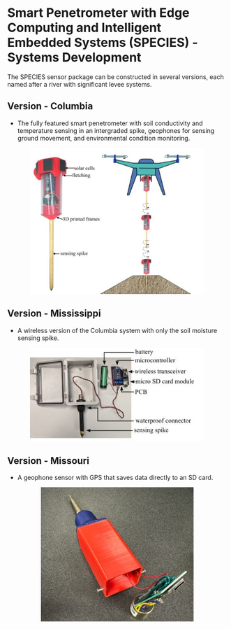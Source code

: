 # Smart Penetrometer with Edge Computing and Intelligent Embedded Systems (SPECIES) - Systems Development
The SPECIES sensor package can be constructed in several versions, each named after a river with significant levee systems.


## Version - Columbia
* The fully featured smart penetrometer with soil conductivity and temperature sensing in an intergraded spike, geophones for sensing ground movement, and  environmental condition monitoring. 

<p align="center">
<img src="../media/Columbia.jpg" alt="drawing" width="400"/>
</p>
<p align="center">
</p>


## Version - Mississippi
* A wireless version of the Columbia system with only the soil moisture sensing spike.


<p align="center">
<img src="../media/Mississippi.jpg" alt="drawing" width="400"/>
</p>
<p align="center">
</p>


## Version - Missouri
* A geophone sensor with GPS that saves data directly to an SD card. 

<p align="center">
<img src="../media/Missouri.jpg" alt="drawing" width="350"/>
</p>
<p align="center">
</p>

